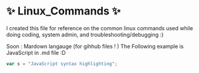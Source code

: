 # :sparkles: Linux_Commands :sparkles:

I created this file for reference on the common linux commands used while doing coding, system admin, and troubleshooting/debugging :)

Soon : Mardown langauge (for gihhub files ! ) The Following example is JavaScript in .md file :D

<!-- JAVA comment doens't work here ... ): only html like for .md files (markdown langauge)
//comment?
-->

<!--- Trying JS with and without markdown --->
<!--WITHOUT 
var s = "JavaScript syntax highlighting";
-->

<!-- WITH ---- IT WORKS ! :D so cool.--> 

```javascript 
var s = "JavaScript syntax highlighting";
```
